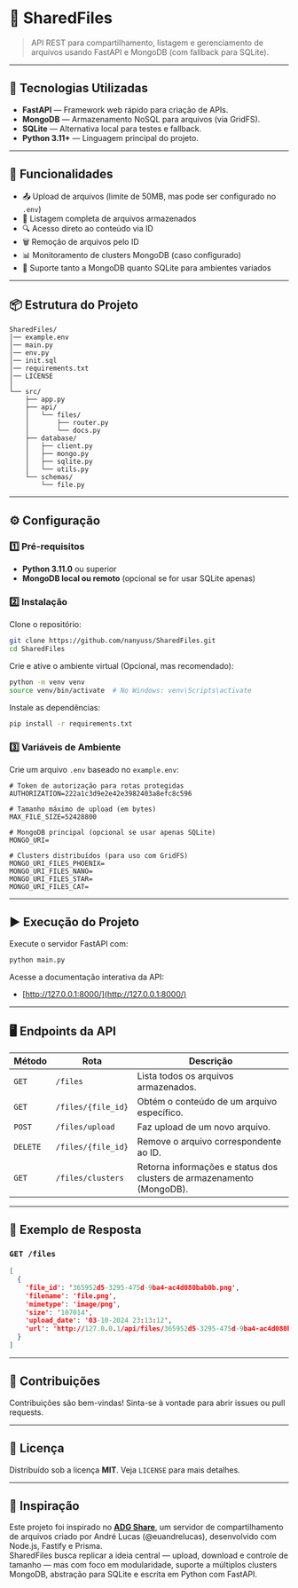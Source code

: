
# 📂 SharedFiles

> API REST para compartilhamento, listagem e gerenciamento de arquivos usando FastAPI e MongoDB (com fallback para SQLite).

---

## 🚀 Tecnologias Utilizadas

- **FastAPI** — Framework web rápido para criação de APIs.
- **MongoDB** — Armazenamento NoSQL para arquivos (via GridFS).
- **SQLite** — Alternativa local para testes e fallback.
- **Python 3.11+** — Linguagem principal do projeto.

---

## 📌 Funcionalidades

- 📤 Upload de arquivos (limite de 50MB, mas pode ser configurado no `.env`)
- 📜 Listagem completa de arquivos armazenados
- 🔍 Acesso direto ao conteúdo via ID
- 🗑️ Remoção de arquivos pelo ID
- 📊 Monitoramento de clusters MongoDB (caso configurado)
- 🧩 Suporte tanto a MongoDB quanto SQLite para ambientes variados

---

## 📦 Estrutura do Projeto

```
SharedFiles/
│── example.env
│── main.py
│── env.py
│── init.sql
│── requirements.txt
│── LICENSE
│
└── src/
    ├── app.py
    ├── api/
    │   └── files/
    │       ├── router.py
    │       └── docs.py
    ├── database/
    │   ├── client.py
    │   ├── mongo.py
    │   ├── sqlite.py
    │   └── utils.py
    └── schemas/
        └── file.py
```

---

## ⚙️ Configuração

### 1️⃣ Pré-requisitos

- **Python 3.11.0** ou superior
- **MongoDB local ou remoto** (opcional se for usar SQLite apenas)

### 2️⃣ Instalação

Clone o repositório:

```bash
git clone https://github.com/nanyuss/SharedFiles.git
cd SharedFiles
```

Crie e ative o ambiente virtual (Opcional, mas recomendado):

```bash
python -m venv venv
source venv/bin/activate  # No Windows: venv\Scripts\activate
```

Instale as dependências:

```bash
pip install -r requirements.txt
```

### 3️⃣ Variáveis de Ambiente

Crie um arquivo `.env` baseado no `example.env`:

```env
# Token de autorização para rotas protegidas
AUTHORIZATION=222a1c3d9e2e42e3982403a8efc8c596

# Tamanho máximo de upload (em bytes)
MAX_FILE_SIZE=52428800

# MongoDB principal (opcional se usar apenas SQLite)
MONGO_URI=

# Clusters distribuídos (para uso com GridFS)
MONGO_URI_FILES_PHOENIX=
MONGO_URI_FILES_NANO=
MONGO_URI_FILES_STAR=
MONGO_URI_FILES_CAT=
```

---

## ▶️ Execução do Projeto

Execute o servidor FastAPI com:

```bash
python main.py
```

Acesse a documentação interativa da API:

- [http://127.0.0.1:8000/](http://127.0.0.1:8000/)

---

## 🖥️ Endpoints da API

| Método   | Rota                     | Descrição                                                              |
|----------|--------------------------|-------------------------------------------------------------------------|
| `GET`    | `/files`                 | Lista todos os arquivos armazenados.                                   |
| `GET`    | `/files/{file_id}`       | Obtém o conteúdo de um arquivo específico.                             |
| `POST`   | `/files/upload`          | Faz upload de um novo arquivo.                                         |
| `DELETE` | `/files/{file_id}`       | Remove o arquivo correspondente ao ID.                                 |
| `GET`    | `/files/clusters`        | Retorna informações e status dos clusters de armazenamento (MongoDB).  |

---

## 📘 Exemplo de Resposta

### `GET /files`

```json
[
  {
    'file_id': '365952d5-3295-475d-9ba4-ac4d080bab0b.png',
    'filename': 'file.png',
    'mimetype': 'image/png',
    'size': '107014',
    'upload_date': '03-10-2024 23:13:12',
    'url': 'http://127.0.0.1/api/files/365952d5-3295-475d-9ba4-ac4d080bab0b.png'
  }
]
```

---

## 🤝 Contribuições

Contribuições são bem-vindas! Sinta-se à vontade para abrir issues ou pull requests.

---

## 📜 Licença

Distribuído sob a licença **MIT**. Veja `LICENSE` para mais detalhes.

---

## 🧠 Inspiração

Este projeto foi inspirado no **[ADG Share](https://github.com/euandrelucas/adg-share)**, um servidor de compartilhamento de arquivos criado por André Lucas (@euandrelucas), desenvolvido com Node.js, Fastify e Prisma.  
SharedFiles busca replicar a ideia central — upload, download e controle de tamanho — mas com foco em modularidade, suporte a múltiplos clusters MongoDB, abstração para SQLite e escrita em Python com FastAPI.
